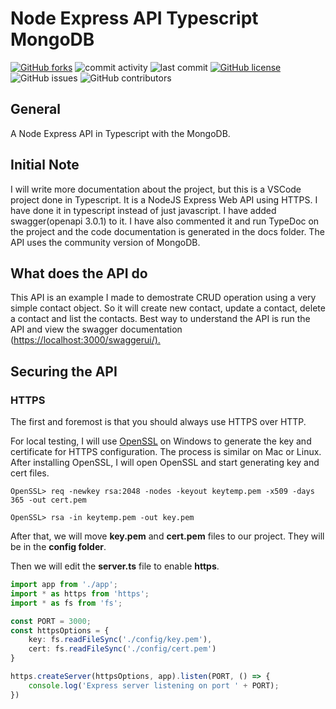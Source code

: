# Node Express API Typescript MongoDB

[![GitHub forks](https://img.shields.io/github/forks/ssonnenwald/NodeExpressAPITypescriptMongoDB)](https://github.com/ssonnenwald/NodeExpressAPITypescriptMongoDB/network)
![commit activity](https://img.shields.io/github/commit-activity/w/ssonnenwald/NodeExpressAPITypescriptMongoDB.svg)
![last commit](https://img.shields.io/github/last-commit/ssonnenwald/NodeExpressAPITypescriptMongoDB.svg)
[![GitHub license](https://img.shields.io/github/license/ssonnenwald/NodeExpressAPITypescriptMongoDB)](https://github.com/ssonnenwald/NodeExpressAPITypescriptMongoDB/blob/master/LICENSE)
![GitHub issues](https://img.shields.io/github/issues/ssonnenwald/NodeExpressAPITypescriptMongoDB.svg)
![GitHub contributors](https://img.shields.io/github/contributors/ssonnenwald/NodeExpressAPITypescriptMongoDB.svg)

## General

A Node Express API in Typescript with the MongoDB.

## Initial Note

I will write more documentation about the project, but this is a VSCode project done in Typescript.  It is a NodeJS Express Web API using HTTPS.  I have done it in typescript instead of just javascript.  I have added swagger(openapi 3.0.1) to it.  I have also commented it and run TypeDoc on the project and the code documentation is generated in the docs folder.  The API uses the community version of MongoDB.

## What does the API do

This API is an example I made to demostrate CRUD operation using a very simple contact object.  So it will create new contact, update a contact, delete a contact and list the contacts.  Best way to understand the API is run the API and view the swagger documentation (<https://localhost:3000/swaggerui/).>

## Securing the API

### HTTPS

The first and foremost is that you should always use HTTPS over HTTP.

For local testing, I will use [OpenSSL](https://slproweb.com/products/Win32OpenSSL.html) on Windows to generate the key and certificate 
for HTTPS configuration.  The process is similar on Mac or Linux.
After installing OpenSSL, I will open OpenSSL and start generating key and cert files.

```
OpenSSL> req -newkey rsa:2048 -nodes -keyout keytemp.pem -x509 -days 365 -out cert.pem
    
OpenSSL> rsa -in keytemp.pem -out key.pem
```

After that, we will move **key.pem** and **cert.pem** files to our
project. They will be in the **config folder**.

Then we will edit the **server.ts** file to enable **https**.

```typescript
import app from './app';
import * as https from 'https';
import * as fs from 'fs';

const PORT = 3000;
const httpsOptions = {
    key: fs.readFileSync('./config/key.pem'),
    cert: fs.readFileSync('./config/cert.pem')
}

https.createServer(httpsOptions, app).listen(PORT, () => {
    console.log('Express server listening on port ' + PORT);
})
```
